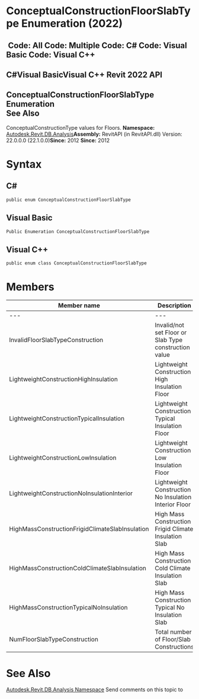 # ConceptualConstructionFloorSlabType Enumeration (2022)

﻿
 Code: All Code: Multiple Code: C# Code: Visual Basic Code: Visual C++   
---  
C#Visual BasicVisual C++
Revit 2022 API  
---  
ConceptualConstructionFloorSlabType Enumeration  
See Also  
---  
ConceptualConstructionType values for Floors. 
**Namespace:** [Autodesk.Revit.DB.Analysis](958e2e12-587d-f188-5d7b-f13d7dbfdf48.md "Autodesk.Revit.DB.Analysis Namespace")**Assembly:** RevitAPI (in RevitAPI.dll) Version: 22.0.0.0 (22.1.0.0)**Since:** 2012 **Since:** 2012 
# Syntax
C#  
---  
```text
public enum ConceptualConstructionFloorSlabType
```
  
Visual Basic  
---  
```text
Public Enumeration ConceptualConstructionFloorSlabType
```
  
Visual C++  
---  
```text
public enum class ConceptualConstructionFloorSlabType
```
  
# Members
| Member name | Description |
| --- | --- |
| --- | --- |
| InvalidFloorSlabTypeConstruction | Invalid/not set Floor or Slab Type construction value |
| LightweightConstructionHighInsulation | Lightweight Construction High Insulation Floor |
| LightweightConstructionTypicalInsulation | Lightweight Construction Typical Insulation Floor |
| LightweightConstructionLowInsulation | Lightweight Construction Low Insulation Floor |
| LightweightConstructionNoInsulationInterior | Lightweight Construction No Insulation Interior Floor |
| HighMassConstructionFrigidClimateSlabInsulation | High Mass Construction Frigid Climate Insulation Slab |
| HighMassConstructionColdClimateSlabInsulation | High Mass Construction Cold Climate Insulation Slab |
| HighMassConstructionTypicalNoInsulation | High Mass Construction Typical No Insulation Slab |
| NumFloorSlabTypeConstruction | Total number of Floor/Slab Constructions |

# See Also
[Autodesk.Revit.DB.Analysis Namespace](958e2e12-587d-f188-5d7b-f13d7dbfdf48.md "Autodesk.Revit.DB.Analysis Namespace")
Send comments on this topic to 